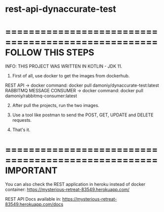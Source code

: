 # rest-api-dynaccurate-test

====================================================
 		             FOLLOW THIS STEPS
====================================================

INFO: THIS PROJECT WAS WRITTEN IN KOTLIN - JDK 11.

1. First of all, use docker to get the images from dockerhub.

REST API -> docker command: docker pull damoniy/dynaccurate-test:latest
RABBITMQ MESSAGE CONSUMER -> docker command: docker pull damoniy/rabbitmq-consumer:latest

2. After pull the projects, run the two images.

3. Use a tool like postman to send the POST, GET, UPDATE and DELETE requests.

4. That's it. 

====================================================
		               IMPORTANT
====================================================
You can also check the REST application in heroku instead of docker container: 
https://mysterious-retreat-83549.herokuapp.com/

REST API Docs available in: https://mysterious-retreat-83549.herokuapp.com/docs
